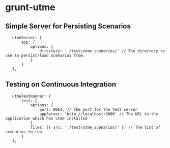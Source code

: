 # grunt-utme

## Simple Server for Persisting Scenarios
```
   utmeServer: {
       app: {
           options: {
               directory: './test/utme_scenarios/' // The directory to use to persist/load scenarios from.
           }
       }
   },
```

## Testing on Continuous Integration

```
   utmeTestRunner: {
       test: {
           options: {
               port: 9064, // The port for the test server
               appServer: 'http://localhost:9000' // The URL to the application which has utme installed
           },
           files: [{ src: './test/utme_scenarios/' }] // The list of scenarios to run
       }
   },
```
